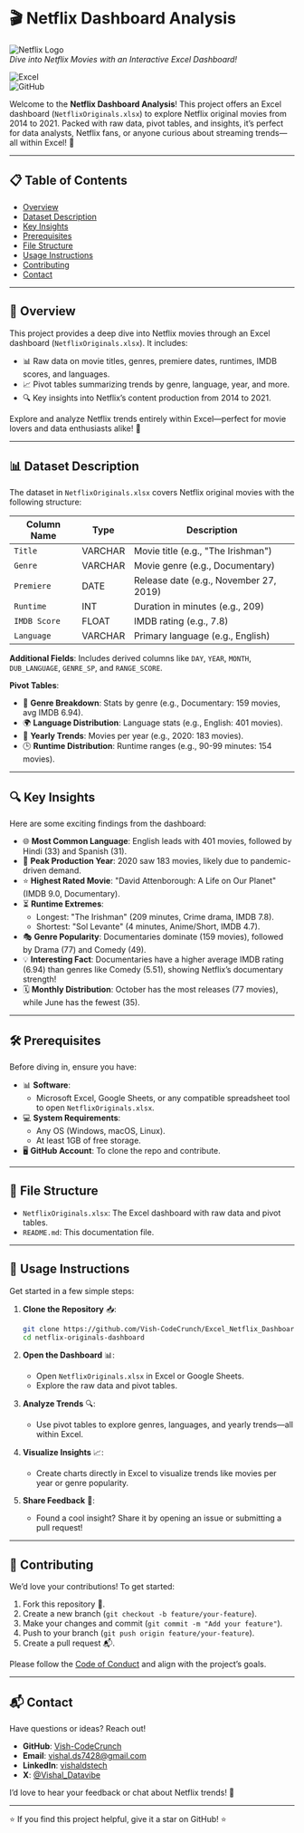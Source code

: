 # 🎬 Netflix Dashboard Analysis

![Netflix Logo](https://upload.wikimedia.org/wikipedia/commons/0/08/Netflix_2015_logo.svg)  
*Dive into Netflix Movies with an Interactive Excel Dashboard!*  

![Excel](https://img.shields.io/badge/Excel-217346?style=for-the-badge&logo=microsoft-excel&logoColor=white)  
![GitHub](https://img.shields.io/badge/GitHub-181717?style=for-the-badge&logo=github&logoColor=white)  

Welcome to the **Netflix Dashboard Analysis**! This project offers an Excel dashboard (`NetflixOriginals.xlsx`) to explore Netflix original movies from 2014 to 2021. Packed with raw data, pivot tables, and insights, it’s perfect for data analysts, Netflix fans, or anyone curious about streaming trends—all within Excel! 🍿

---

## 📋 Table of Contents

- [Overview](#overview)
- [Dataset Description](#dataset-description)
- [Key Insights](#key-insights)
- [Prerequisites](#prerequisites)
- [File Structure](#file-structure)
- [Usage Instructions](#usage-instructions)
- [Contributing](#contributing)
- [Contact](#contact)

---

## 🌟 Overview

This project provides a deep dive into Netflix movies through an Excel dashboard (`NetflixOriginals.xlsx`). It includes:  
- 📊 Raw data on movie titles, genres, premiere dates, runtimes, IMDB scores, and languages.  
- 📈 Pivot tables summarizing trends by genre, language, year, and more.  
- 🔍 Key insights into Netflix’s content production from 2014 to 2021.  

Explore and analyze Netflix trends entirely within Excel—perfect for movie lovers and data enthusiasts alike! 🚀

---

## 📊 Dataset Description

The dataset in `NetflixOriginals.xlsx` covers Netflix original movies with the following structure:

| **Column Name**    | **Type**    | **Description**          |
|--------------------|-------------|--------------------------|
| `Title`            | VARCHAR     | Movie title (e.g., "The Irishman") |
| `Genre`            | VARCHAR     | Movie genre (e.g., Documentary) |
| `Premiere`         | DATE        | Release date (e.g., November 27, 2019) |
| `Runtime`          | INT         | Duration in minutes (e.g., 209) |
| `IMDB Score`       | FLOAT       | IMDB rating (e.g., 7.8) |
| `Language`         | VARCHAR     | Primary language (e.g., English) |

**Additional Fields**: Includes derived columns like `DAY`, `YEAR`, `MONTH`, `DUB_LANGUAGE`, `GENRE_SP`, and `RANGE_SCORE`.  

**Pivot Tables**:  
- 🧩 **Genre Breakdown**: Stats by genre (e.g., Documentary: 159 movies, avg IMDB 6.94).  
- 🌍 **Language Distribution**: Language stats (e.g., English: 401 movies).  
- 📅 **Yearly Trends**: Movies per year (e.g., 2020: 183 movies).  
- 🕒 **Runtime Distribution**: Runtime ranges (e.g., 90-99 minutes: 154 movies).  

---

## 🔍 Key Insights

Here are some exciting findings from the dashboard:  
- 🌐 **Most Common Language**: English leads with 401 movies, followed by Hindi (33) and Spanish (31).  
- 📅 **Peak Production Year**: 2020 saw 183 movies, likely due to pandemic-driven demand.  
- ⭐ **Highest Rated Movie**: "David Attenborough: A Life on Our Planet" (IMDB 9.0, Documentary).  
- ⏳ **Runtime Extremes**:  
  - Longest: "The Irishman" (209 minutes, Crime drama, IMDB 7.8).  
  - Shortest: "Sol Levante" (4 minutes, Anime/Short, IMDB 4.7).  
- 🎭 **Genre Popularity**: Documentaries dominate (159 movies), followed by Drama (77) and Comedy (49).  
- 💡 **Interesting Fact**: Documentaries have a higher average IMDB rating (6.94) than genres like Comedy (5.51), showing Netflix’s documentary strength!  
- 🗓️ **Monthly Distribution**: October has the most releases (77 movies), while June has the fewest (35).  

---

## 🛠️ Prerequisites

Before diving in, ensure you have:  
- 📊 **Software**:  
  - Microsoft Excel, Google Sheets, or any compatible spreadsheet tool to open `NetflixOriginals.xlsx`.  
- 💻 **System Requirements**:  
  - Any OS (Windows, macOS, Linux).  
  - At least 1GB of free storage.  
- 🖥️ **GitHub Account**: To clone the repo and contribute.  

---

## 📂 File Structure

- `NetflixOriginals.xlsx`: The Excel dashboard with raw data and pivot tables.  
- `README.md`: This documentation file.  

---

## 🚀 Usage Instructions

Get started in a few simple steps:  

1. **Clone the Repository** 📥:  
   ```bash
   git clone https://github.com/Vish-CodeCrunch/Excel_Netflix_Dashboard.git
   cd netflix-originals-dashboard
   ```

2. **Open the Dashboard** 📊:  
   - Open `NetflixOriginals.xlsx` in Excel or Google Sheets.  
   - Explore the raw data and pivot tables.  

3. **Analyze Trends** 🔍:  
   - Use pivot tables to explore genres, languages, and yearly trends—all within Excel.  

4. **Visualize Insights** 📈:  
   - Create charts directly in Excel to visualize trends like movies per year or genre popularity.  

5. **Share Feedback** 💬:  
   - Found a cool insight? Share it by opening an issue or submitting a pull request!  

---

## 🤝 Contributing

We’d love your contributions! To get started:  
1. Fork this repository 🍴.  
2. Create a new branch (`git checkout -b feature/your-feature`).  
3. Make your changes and commit (`git commit -m "Add your feature"`).  
4. Push to your branch (`git push origin feature/your-feature`).  
5. Create a pull request 📬.  

Please follow the [Code of Conduct](CODE_OF_CONDUCT.md) and align with the project’s goals.  

---

## 📬 Contact

Have questions or ideas? Reach out!  
- **GitHub**: [Vish-CodeCrunch](https://github.com/Vish-CodeCrunch)  
- **Email**: [vishal.ds7428@gmail.com](mailto:vishal.ds7428@gmail.com)  
- **LinkedIn**: [vishaldstech](https://www.linkedin.com/in/vishaldstech/)  
- **X**: [@Vishal_Datavibe](https://x.com/Vishal_Datavibe)  

I’d love to hear your feedback or chat about Netflix trends! 🎥

---

⭐ If you find this project helpful, give it a star on GitHub! ⭐
